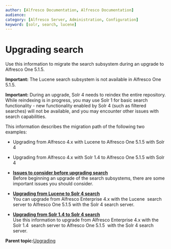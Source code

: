 ```yaml
---
author: [Alfresco Documentation, Alfresco Documentation]
audience: 
category: [Alfresco Server, Administration, Configuration]
keyword: [solr, search, lucene]
---
```


# Upgrading search

Use this information to migrate the search subsystem during an upgrade to Alfresco One 5.1.5.

**Important:** The Lucene search subsystem is not available in Alfresco One 5.1.5.

**Important:** During an upgrade, Solr 4 needs to reindex the entire repository. While reindexing is in progress, you may use Solr 1 for basic search functionality - new functionality enabled by Solr 4 \(such as filtered searches\) will not be available, and you may encounter other issues with search capabilities.

This information describes the migration path of the following two examples:

-   Upgrading from Alfresco 4.x with Lucene to Alfresco One 5.1.5 with Solr 4
-   Upgrading from Alfresco 4.x with Solr 1.4 to Alfresco One 5.1.5 with Solr 4

-   **[Issues to consider before upgrading search](../concepts/solr4-considerations.md)**  
Before beginning an upgrade of the search subsystems, there are some important issues you should consider.
-   **[Upgrading from Lucene to Solr 4 search](../tasks/lucene-solr4-migration.md)**  
You can upgrade from Alfresco Enterprise 4.x with the Lucene  search server to Alfresco One 5.1.5 with the Solr 4 search server.
-   **[Upgrading from Solr 1.4 to Solr 4 search](../tasks/solr-solr4-migration.md)**  
Use this information to upgrade from Alfresco Enterprise 4.x with the Solr 1.4  search server to Alfresco One 5.1.5  with the Solr 4 search server.

**Parent topic:**[Upgrading](../concepts/ch-upgrade.md)

